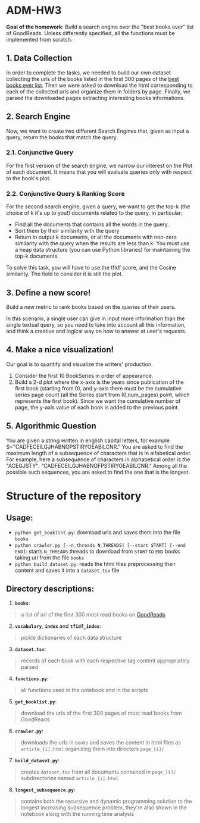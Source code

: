 # ADM-HW3

**Goal of the homework**: Build a search engine over the "best books ever" list of GoodReads. Unless differently specified, all the functions must be implemented from scratch.

## 1. Data Collection
In order to complete the tasks, we needed to build our own dataset collecting the urls of the books listed in the first 300 pages of the [best books ever list](https://www.goodreads.com/list/show/1.Best_Books_Ever?page=1). Then we were asked to download the html corresponding to each of the collected urls and organize them in folders by page. Finally, we parsed the downloaded pages extracting interesting books informations.

## 2. Search Engine
Now, we want to create two different Search Engines that, given as input a query, return the books that match the query.

### 2.1.  Conjunctive Query
For the first version of the search engine, we narrow our interest on the Plot of each document. It means that you will evaluate queries only with respect to the book's plot.

### 2.2. Conjunctive Query & Ranking Score
For the second search engine, given a query, we want to get the top-k (the choice of k it's up to you!) documents related to the query. In particular:

- Find all the documents that contains all the words in the query.
- Sort them by their similarity with the query
- Return in output k documents, or all the documents with non-zero similarity with the query when the results are less than k. You must use a heap data structure (you can use Python libraries) for maintaining the top-k documents.

To solve this task, you will have to use the tfIdf score, and the Cosine similarity. The field to consider it is still the plot.

## 3. Define a new score!
Build a new metric to rank books based on the queries of their users.

In this scenario, a single user can give in input more information than the single textual query, so you need to take into account all this information, and think a creative and logical way on how to answer at user's requests.

## 4. Make a nice visualization!
Our goal is to quantify and visualize the writers' production.

1. Consider the first 10 BookSeries in order of appearance.
2. Build a 2-d plot where the x-axis is the years since publication of the first book (starting from 0), and y-axis there must be the cumulative series page count (all the Series start from (0,num_pages) point, which represents the first book). Since we want the cumulative number of page, the y-axis value of each book is added to the previous point.

## 5. Algorithmic Question

You are given a string written in english capital letters, for example S="CADFECEILGJHABNOPSTIRYOEABILCNR." You are asked to find the maximum length of a subsequence of characters that is in alfabetical order. For example, here a subsequence of characters in alphabetical order is the "ACEGJSTY": "CADFECEILGJHABNOFPSTIRYOEABILCNR." Among all the possible such sequences, you are asked to find the one that is the longest.

# Structure of the repository

## Usage:
- `python get_booklist.py`: download urls and saves them into the file `books`
- `python crawler.py [--n_threads N_THREADS] [--start START] [--end END]`: starts `N_THREADS` threads to download from `START` to `END` books taking url from the file `books`
- `python build_dataset.py`: reads the html files preprocessing their content and saves it into a `dataset.tsv` file

## Directory descriptions:

1. **`books`**:
> a list of url of the first 300 most read books on [GoodReads](https://www.goodreads.com/)
2. **`vocabulary`**, **`index`** and **`tfidf_index`**:
> pickle dictionaries of each data structure
3. **`dataset.tsv`**:
> records of each book with each respective tag content appropriately parsed
4. **`functions.py`**:
> all functions used in the notebook and in the scripts
5. **`get_booklist.py`**:
> download the urls of the first 300 pages of most read books from GoodReads
6. **`crawler.py`**:
> downloads the urls in `books` and saves the content in html files as `article_[i].html` organizing them into directors `page_[i]/`
7. **`build_dataset.py`**:
> creates `dataset.tsv` from all documents contained in `page_[i]/` subdirectories named `article_[i].html`
8. **`longest_subsequence.py`**:
> contains both the recursive and dynamic programming solution to the longest increasing subsequence problem, they're also shown in the notebook along with the running time analysis
